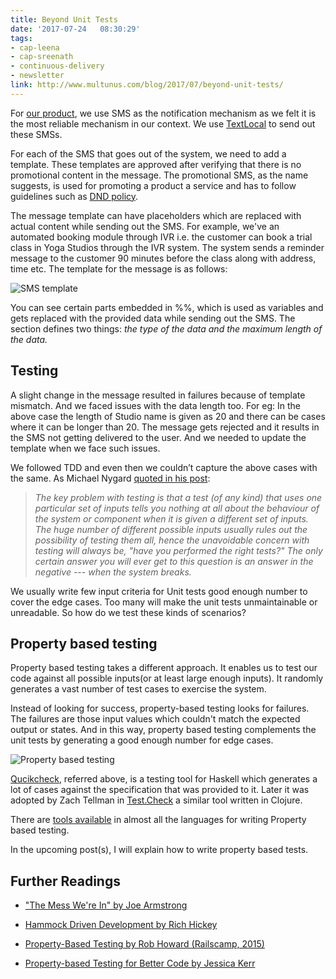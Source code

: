 ```yaml
---
title: Beyond Unit Tests
date: '2017-07-24	08:30:29'
tags: 
- cap-leena
- cap-sreenath
- continuous-delivery
- newsletter
link: http://www.multunus.com/blog/2017/07/beyond-unit-tests/
---
```


For [our product](https://gk-landingpage.firebaseapp.com/), we use SMS as the notification mechanism as we felt it is the most reliable mechanism in our context. We use [TextLocal](https://www.textlocal.in/) to send out these SMSs. 

For each of the SMS that goes out of the system, we need to add a template. These templates are approved after verifying that there is no promotional content in the message. The promotional SMS, as the name suggests, is used for promoting a product a service and has to follow guidelines such as [DND policy](https://support.exotel.in/support/solutions/articles/38688-what-is-the-difference-between-a-transactional-sms-and-a-promotional-sms).

The message template can have placeholders which are replaced with actual content while sending out the SMS. For example, we've an automated booking module through IVR i.e. the customer can book a trial class in Yoga Studios through the IVR system. The system sends a reminder message to the customer 90 minutes before the class along with address, time etc. The template for the message is as follows:

![SMS template](https://s3.amazonaws.com/multunus-cdimages/sms-template.png)

You can see certain parts embedded in %%, which is used as variables and gets replaced with the provided data while sending out the SMS. The section defines two things: *the type of the data and the maximum length of the data.*

## Testing

A slight change in the message resulted in failures because of template mismatch. And we faced issues with the data length too. For eg: In the above case the length of Studio name is given as 20 and there can be cases where it can be longer than 20. The message gets rejected and it results in the SMS not getting delivered to the user. And we needed to update the template when we face such issues. 

We followed TDD and even then we couldn’t capture the above cases with the same. As Michael Nygard [quoted in his post](http://thinkrelevance.com/blog/2013/11/26/better-than-unit-tests):

>_The key problem with testing is that a test (of any kind) that uses one particular set of inputs tells you nothing at all about the behaviour of the system or component when it is given a different set of inputs. The huge number of different possible inputs usually rules out the possibility of testing them all, hence the unavoidable concern with testing will always be, "have you performed the right tests?" The only certain answer you will ever get to this question is an answer in the negative --- when the system breaks._

We usually write few input criteria for Unit tests good enough number to cover the edge cases. Too many will make the unit tests unmaintainable or unreadable. So how do we test these kinds of scenarios?

## Property based testing

Property based testing takes a different approach. It enables us to test our code against all possible inputs(or at least large enough inputs). It randomly generates a vast number of test cases to exercise the system. 

Instead of looking for success, property-based testing looks for failures. The failures are those input values which couldn't match the expected output or states. And in this way, property based testing complements the unit tests by generating a good enough number for edge cases.

![Property based testing](http://thinkrelevance.com/media/BAhbBlsHOgZmSSIrMjAxMy8xMS8yNi8yMC8xNy80OS82OTAvcXVpY2tjaGVjay5wbmcGOgZFVA/quickcheck.png?sha=7c512d79)

[Qucikcheck](https://hackage.haskell.org/package/QuickCheck), referred above, is a testing tool for Haskell which generates a lot of cases against the specification that was provided to it. Later it was adopted by Zach Tellman in [Test.Check](http://yellerapp.com/posts/2015-04-13-effective-test-check.html) a similar tool written in Clojure.

There are [tools available](https://gist.github.com/npryce/4147916) in almost all the languages for writing Property based testing.

In the upcoming post(s), I will explain how to write property based tests. 

## Further Readings

* ["The Mess We're In" by Joe Armstrong](https://www.youtube.com/watch?v=lKXe3HUG2l4)

* [Hammock Driven Development by Rich Hickey](https://www.youtube.com/watch?v=f84n5oFoZBc)

* [Property-Based Testing by Rob Howard (Railscamp, 2015)](https://vimeo.com/130847897)

* [Property-based Testing for Better Code by Jessica Kerr](http://www.infoq.com/presentations/property-based-testing)


